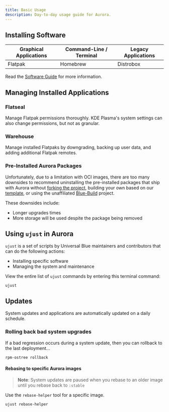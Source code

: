 ```yaml
---
title: Basic Usage
description: Day-to-day usage guide for Aurora.
---
```


## Installing Software

| Graphical Applications | Command-Line / Terminal | Legacy Applications |
| ---------------------- | ----------------------- | ------------------- |
| Flatpak                | Homebrew                | Distrobox           |

Read the [Software Guide](https://docs.getaurora.dev/guides/software/) for more information.

## Managing Installed Applications

### Flatseal

Manage Flatpak permissions thoroughly. KDE Plasma's system settings can also change permissions, but not as granular.

### Warehouse

Manage installed Flatpaks by downgrading, backing up user data, and adding additional Flatpak remotes.

### Pre-Installed Aurora Packages

Unfortunately, due to a limitation with OCI images, there are too many downsides to recommend uninstalling the pre-installed packages that ship with Aurora without [forking the project](https://github.com/ublue-os/bluefin/fork), building your own based on our [template](https://github.com/ublue-os/image-template), or using the unaffiliated [Blue-Build](https://blue-build.org/learn/universal-blue/) project.

These downsides include:

- Longer upgrades times
- More storage will be used despite the package being removed

## Using `ujust` in Aurora

`ujust` is a set of scripts by Universal Blue maintainers and contributors that can do the following actions:

- Installing specific software
- Managing the system and maintenance

View the entire list of `ujust` commands by entering this terminal command:

```
ujust
```

## Updates

System updates and applications are automatically updated on a daily schedule.

### Rolling back bad system upgrades

If a bad regression occurs during a system update, then you can rollback to the last deployment...

```
rpm-ostree rollback
```

#### Rebasing to specific Aurora images

> **Note**: System updates are paused when you rebase to an older image until you rebase back to `:stable`

Use the `rebase-helper` tool for a specific image.

```
ujust rebase-helper
```
